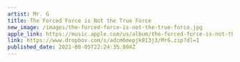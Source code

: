 ```yaml
---
artist: Mr. G
title: The Forced Force is Not the True Force
new_image: /images/the-forced-force-is-not-the-true-force.jpg
apple_link: https://music.apple.com/us/album/the-forced-force-is-not-the-true-force/1570318802
link: https://www.dropbox.com/s/adcm6mepjk813j3/MrG.zip?dl=1
published_date: 2021-08-05T22:24:35.804Z
---
```

